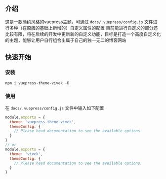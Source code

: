 ## 介绍
这是一款简约风格的vuepress主题，可通过 `docs/.vuepress/config.js` 文件进行多种（在原版的基础上新增的）自定义属性的配置
目前能进行自定义的部分还比较有限，将在后续的开发中更新新的自定义功能，目标是打造一个高度自定义化的主题，能够让用户自行组合出属于自己的独一无二的博客网站

## 快速开始
### 安装
```
npm i vuepress-theme-vivek -D
```

### 使用
在 `docs/.vuepress/config.js` 文件中输入如下配置

```js
module.exports = {
  theme: 'vuepress-theme-vivek',
  themeConfig: {
    // Please head documentation to see the available options.
  }
}
// or
module.exports = {
  theme: 'vivek',
  themeConfig: {
    // Please head documentation to see the available options.
  }
}
```